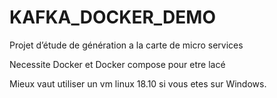 # KAFKA_DOCKER_DEMO
Projet d’étude de génération a la carte de micro services

Necessite Docker et Docker compose pour etre lacé

Mieux vaut utiliser un vm linux 18.10 si vous etes sur Windows.
